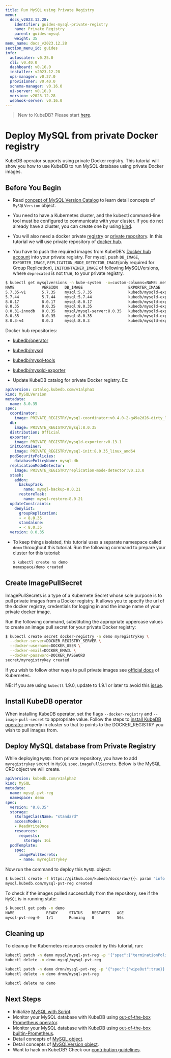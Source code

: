 ```yaml
---
title: Run MySQL using Private Registry
menu:
  docs_v2023.12.28:
    identifier: guides-mysql-private-registry
    name: Private Registry
    parent: guides-mysql
    weight: 35
menu_name: docs_v2023.12.28
section_menu_id: guides
info:
  autoscaler: v0.25.0
  cli: v0.40.0
  dashboard: v0.16.0
  installer: v2023.12.28
  ops-manager: v0.27.0
  provisioner: v0.40.0
  schema-manager: v0.16.0
  ui-server: v0.16.0
  version: v2023.12.28
  webhook-server: v0.16.0
---
```


> New to KubeDB? Please start [here](/docs/v2023.12.28/README).

# Deploy MySQL from private Docker registry

KubeDB operator supports using private Docker registry. This tutorial will show you how to use KubeDB to run MySQL database using private Docker images.

## Before You Begin

- Read [concept of MySQL Version Catalog](/docs/v2023.12.28/guides/mysql/concepts/catalog/) to learn detail concepts of `MySQLVersion` object.

- You need to have a Kubernetes cluster, and the kubectl command-line tool must be configured to communicate with your cluster. If you do not already have a cluster, you can create one by using [kind](https://kind.sigs.k8s.io/docs/user/quick-start/).

- You will also need a docker private [registry](https://docs.docker.com/registry/) or [private repository](https://docs.docker.com/docker-hub/repos/#private-repositories).  In this tutorial we will use private repository of [docker hub](https://hub.docker.com/).

- You have to push the required images from KubeDB's [Docker hub account](https://hub.docker.com/r/kubedb/) into your private registry. For mysql, push `DB_IMAGE`, `EXPORTER_IMAGE`, `REPLICATION_MODE_DETECTOR_IMAGE`(only required for Group Replication), `INITCONTAINER_IMAGE` of following MySQLVersions, where `deprecated` is not true, to your private registry.

```bash
$ kubectl get mysqlversions -n kube-system  -o=custom-columns=NAME:.metadata.name,VERSION:.spec.version,DB_IMAGE:.spec.db.image,EXPORTER_IMAGE:.spec.exporter.image,REPLICATION_MODE_DETECTOR_IMAGE:.spec.replicationModeDetector.image,INITCONTAINER_IMAGE:.spec.initContainer.image,DEPRECATED:.spec.deprecated
NAME            VERSION   DB_IMAGE                    EXPORTER_IMAGE                   REPLICATION_MODE_DETECTOR_IMAGE            INITCONTAINER_IMAGE                    DEPRECATED
5.7.35-v1       5.7.35    mysql:5.7.35                kubedb/mysqld-exporter:v0.13.1   kubedb/replication-mode-detector:v0.13.0   kubedb/mysql-init:5.7-v2               <none>
5.7.44          5.7.44    mysql:5.7.44                kubedb/mysqld-exporter:v0.13.1   kubedb/replication-mode-detector:v0.13.0   kubedb/mysql-init:5.7-v2               <none>
8.0.17          8.0.17    mysql:8.0.17                kubedb/mysqld-exporter:v0.13.1   kubedb/replication-mode-detector:v0.13.0   kubedb/mysql-init:8.0.3-v1             <none>
8.0.35          8.0.35    mysql:8.0.35                kubedb/mysqld-exporter:v0.13.1   kubedb/replication-mode-detector:v0.13.0   kubedb/mysql-init:8.0.26-v1            <none>
8.0.31-innodb   8.0.35    mysql/mysql-server:8.0.35   kubedb/mysqld-exporter:v0.13.1   kubedb/replication-mode-detector:v0.13.0   kubedb/mysql-init:8.0.26-v1            <none>
8.0.35          8.0.35    mysql:8.0.35                kubedb/mysqld-exporter:v0.13.1   kubedb/replication-mode-detector:v0.13.0   kubedb/mysql-init:8.0.35_linux_amd64   <none>
8.0.3-v4        8.0.3     mysql:8.0.3                 kubedb/mysqld-exporter:v0.13.1   kubedb/replication-mode-detector:v0.13.0   kubedb/mysql-init:8.0.3-v1             <none>

```

  Docker hub repositories:
  - [kubedb/operator](https://hub.docker.com/r/kubedb/operator)
  - [kubedb/mysql](https://hub.docker.com/r/kubedb/mysql)
  - [kubedb/mysql-tools](https://hub.docker.com/r/kubedb/mysql-tools)
  - [kubedb/mysqld-exporter](https://hub.docker.com/r/kubedb/mysqld-exporter)

- Update KubeDB catalog for private Docker registry. Ex:

```yaml
apiVersion: catalog.kubedb.com/v1alpha1
kind: MySQLVersion
metadata:
  name: 8.0.35
spec:
  coordinator:
    image: PRIVATE_REGISTRY/mysql-coordinator:v0.4.0-2-g49a2d26-dirty_linux_amd64
  db:
    image: PRIVATE_REGISTRY/mysql:8.0.35
  distribution: Official
  exporter:
    image: PRIVATE_REGISTRY/mysqld-exporter:v0.13.1
  initContainer:
    image: PRIVATE_REGISTRY/mysql-init:8.0.35_linux_amd64
  podSecurityPolicies:
    databasePolicyName: mysql-db
  replicationModeDetector:
    image: PRIVATE_REGISTRY/replication-mode-detector:v0.13.0
  stash:
    addon:
      backupTask:
        name: mysql-backup-8.0.21
      restoreTask:
        name: mysql-restore-8.0.21
  updateConstraints:
    denylist:
      groupReplication:
      - < 8.0.35
      standalone:
      - < 8.0.35
  version: 8.0.35
```

- To keep things isolated, this tutorial uses a separate namespace called `demo` throughout this tutorial. Run the following command to prepare your cluster for this tutorial:

  ```bash
  $ kubectl create ns demo
  namespace/demo created
   ```

## Create ImagePullSecret

ImagePullSecrets is a type of a Kubernete Secret whose sole purpose is to pull private images from a Docker registry. It allows you to specify the url of the docker registry, credentials for logging in and the image name of your private docker image.

Run the following command, substituting the appropriate uppercase values to create an image pull secret for your private Docker registry:

```bash
$ kubectl create secret docker-registry -n demo myregistrykey \
  --docker-server=DOCKER_REGISTRY_SERVER \
  --docker-username=DOCKER_USER \
  --docker-email=DOCKER_EMAIL \
  --docker-password=DOCKER_PASSWORD
secret/myregistrykey created
```

If you wish to follow other ways to pull private images see [official docs](https://kubernetes.io/docs/concepts/containers/images/) of Kubernetes.

NB: If you are using `kubectl` 1.9.0, update to 1.9.1 or later to avoid this [issue](https://github.com/kubernetes/kubernetes/issues/57427).

## Install KubeDB operator

When installing KubeDB operator, set the flags `--docker-registry` and `--image-pull-secret` to appropriate value. Follow the steps to [install KubeDB operator](/docs/v2023.12.28/setup/README) properly in cluster so that to points to the DOCKER_REGISTRY you wish to pull images from.

## Deploy MySQL database from Private Registry

While deploying `MySQL` from private repository, you have to add `myregistrykey` secret in `MySQL` `spec.imagePullSecrets`.
Below is the MySQL CRD object we will create.

```yaml
apiVersion: kubedb.com/v1alpha2
kind: MySQL
metadata:
  name: mysql-pvt-reg
  namespace: demo
spec:
  version: "8.0.35"
  storage:
    storageClassName: "standard"
    accessModes:
    - ReadWriteOnce
    resources:
      requests:
        storage: 1Gi
  podTemplate:
    spec:
      imagePullSecrets:
      - name: myregistrykey
```

Now run the command to deploy this `MySQL` object:

```bash
$ kubectl create -f https://github.com/kubedb/docs/raw/{{< param "info.version" >}}/docs/guides/mysql/private-registry/yamls/standalone.yaml
mysql.kubedb.com/mysql-pvt-reg created
```

To check if the images pulled successfully from the repository, see if the `MySQL` is in running state:

```bash
$ kubectl get pods -n demo
NAME              READY     STATUS    RESTARTS   AGE
mysql-pvt-reg-0   1/1       Running   0          56s
```

## Cleaning up

To cleanup the Kubernetes resources created by this tutorial, run:

```bash
kubectl patch -n demo mysql/mysql-pvt-reg -p '{"spec":{"terminationPolicy":"WipeOut"}}' --type="merge"
kubectl delete -n demo mysql/mysql-pvt-reg

kubectl patch -n demo drmn/mysql-pvt-reg -p '{"spec":{"wipeOut":true}}' --type="merge"
kubectl delete -n demo drmn/mysql-pvt-reg

kubectl delete ns demo
```

## Next Steps

- Initialize [MySQL with Script](/docs/v2023.12.28/guides/mysql/initialization/).
- Monitor your MySQL database with KubeDB using [out-of-the-box Prometheus operator](/docs/v2023.12.28/guides/mysql/monitoring/prometheus-operator/).
- Monitor your MySQL database with KubeDB using [out-of-the-box builtin-Prometheus](/docs/v2023.12.28/guides/mysql/monitoring/builtin-prometheus/).
- Detail concepts of [MySQL object](/docs/v2023.12.28/guides/mysql/concepts/database/).
- Detail concepts of [MySQLVersion object](/docs/v2023.12.28/guides/mysql/concepts/catalog/).
- Want to hack on KubeDB? Check our [contribution guidelines](/docs/v2023.12.28/CONTRIBUTING).
